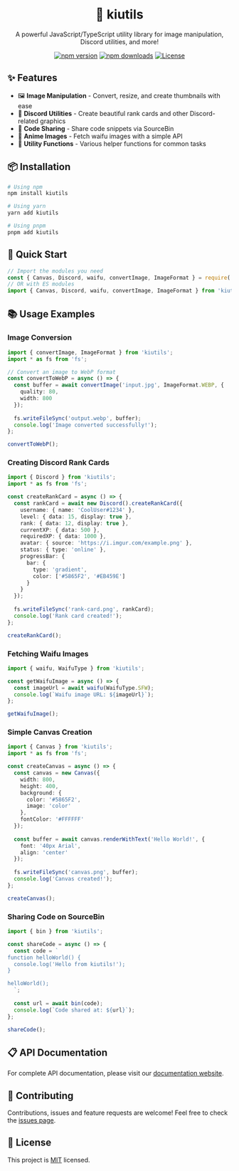 <div align="center">
  <h1>🎑 kiutils</h1>
  <p>A powerful JavaScript/TypeScript utility library for image manipulation, Discord utilities, and more!</p>
  
  [![npm version](https://img.shields.io/npm/v/kiutils.svg?style=flat-square)](https://www.npmjs.org/package/kiutils)
  [![npm downloads](https://img.shields.io/npm/dm/kiutils.svg?style=flat-square)](http://npm-stat.com/charts.html?package=kiutils)
  [![License](https://img.shields.io/github/license/YoruAkio/kiutils)](https://github.com/YoruAkio/kiutils/blob/main/LICENSE)
</div>

## ✨ Features

- 🖼️ **Image Manipulation** - Convert, resize, and create thumbnails with ease
- 🤖 **Discord Utilities** - Create beautiful rank cards and other Discord-related graphics
- 📝 **Code Sharing** - Share code snippets via SourceBin
- 🌸 **Anime Images** - Fetch waifu images with a simple API
- 🧰 **Utility Functions** - Various helper functions for common tasks

## 📦 Installation

```bash
# Using npm
npm install kiutils

# Using yarn
yarn add kiutils

# Using pnpm
pnpm add kiutils
```

## 🚀 Quick Start

```typescript
// Import the modules you need
const { Canvas, Discord, waifu, convertImage, ImageFormat } = require('kiutils');
// OR with ES modules
import { Canvas, Discord, waifu, convertImage, ImageFormat } from 'kiutils';
```

## 📚 Usage Examples

### Image Conversion

```typescript
import { convertImage, ImageFormat } from 'kiutils';
import * as fs from 'fs';

// Convert an image to WebP format
const convertToWebP = async () => {
  const buffer = await convertImage('input.jpg', ImageFormat.WEBP, {
    quality: 80,
    width: 800
  });
  
  fs.writeFileSync('output.webp', buffer);
  console.log('Image converted successfully!');
};

convertToWebP();
```

### Creating Discord Rank Cards

```typescript
import { Discord } from 'kiutils';
import * as fs from 'fs';

const createRankCard = async () => {
  const rankCard = await new Discord().createRankCard({
    username: { name: 'CoolUser#1234' },
    level: { data: 15, display: true },
    rank: { data: 12, display: true },
    currentXP: { data: 500 },
    requiredXP: { data: 1000 },
    avatar: { source: 'https://i.imgur.com/example.png' },
    status: { type: 'online' },
    progressBar: {
      bar: {
        type: 'gradient',
        color: ['#5865F2', '#EB459E']
      }
    }
  });
  
  fs.writeFileSync('rank-card.png', rankCard);
  console.log('Rank card created!');
};

createRankCard();
```

### Fetching Waifu Images

```typescript
import { waifu, WaifuType } from 'kiutils';

const getWaifuImage = async () => {
  const imageUrl = await waifu(WaifuType.SFW);
  console.log(`Waifu image URL: ${imageUrl}`);
};

getWaifuImage();
```

### Simple Canvas Creation

```typescript
import { Canvas } from 'kiutils';
import * as fs from 'fs';

const createCanvas = async () => {
  const canvas = new Canvas({
    width: 800,
    height: 400,
    background: {
      color: '#5865F2',
      image: 'color'
    },
    fontColor: '#FFFFFF'
  });
  
  const buffer = await canvas.renderWithText('Hello World!', {
    font: '40px Arial',
    align: 'center'
  });
  
  fs.writeFileSync('canvas.png', buffer);
  console.log('Canvas created!');
};

createCanvas();
```

### Sharing Code on SourceBin

```typescript
import { bin } from 'kiutils';

const shareCode = async () => {
  const code = `
function helloWorld() {
  console.log('Hello from kiutils!');
}

helloWorld();
  `;
  
  const url = await bin(code);
  console.log(`Code shared at: ${url}`);
};

shareCode();
```

## 📋 API Documentation

For complete API documentation, please visit our [documentation website](https://github.com/YoruAkio/kiutils#readme).

## 🤝 Contributing

Contributions, issues and feature requests are welcome!
Feel free to check the [issues page](https://github.com/YoruAkio/kiutils/issues).

## 📝 License

This project is [MIT](https://github.com/YoruAkio/kiutils/blob/main/LICENSE) licensed.
